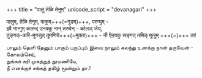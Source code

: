 +++
title = "पालुं तॆळि तेऩुम्"
unicode_script = "devanagari"
+++

पालुम्, तॆळि तेनुम्, पाकुम्+++(=गुडम्)+++, परुप्पुम् -  
इवै नाऩ्गुम् कलन्द् उनक्कु नान् तरुवेन् - कोलञ् जेय्,  
तुङ्गक्-करि-मुगत्तुत् तूमणिये+++(=मुक्ता)+++ - नी ऎऩक्कु 
सङ्गत् तमिऴ् मूऩ्ऱुम् +++(=)+++ ता!

பாலும் தெளி தேனும் பாகும் பருப்பும் இவை
நாலும் கலந்து உனக்கு நான் தருவேன் -  கோலம்செய்,  
துங்கக் கரி முகத்துத் தூமணியே,  
நீ எனக்குச் சங்கத் தமிழ் மூன்றும் தா.!
